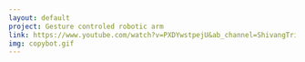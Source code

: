 ```yaml
---
layout: default
project: Gesture controled robotic arm
link: https://www.youtube.com/watch?v=PXDYwstpejU&ab_channel=ShivangTripathi
img: copybot.gif
---
```

